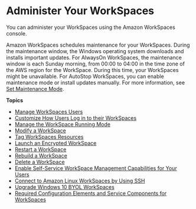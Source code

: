 # Administer Your WorkSpaces<a name="administer-workspaces"></a>

You can administer your WorkSpaces using the Amazon WorkSpaces console\.

Amazon WorkSpaces schedules maintenance for your WorkSpaces\. During the maintenance window, the Windows operating system downloads and installs important updates\. For AlwaysOn WorkSpaces, the maintenance window is each Sunday morning, from 00:00 to 04:00 in the time zone of the AWS region for the WorkSpace\. During this time, your WorkSpaces might be unavailable\. For AutoStop WorkSpaces, you can enable maintenance mode or install updates manually\. For more information, see [Set Maintenance Mode](running-mode.md#set-maintenance-mode)\.

**Topics**
+ [Manage WorkSpaces Users](manage-workspaces-users.md)
+ [Customize How Users Log in to their WorkSpaces](customize-workspaces-user-login.md)
+ [Manage the WorkSpace Running Mode](running-mode.md)
+ [Modify a WorkSpace](modify-workspaces.md)
+ [Tag WorkSpaces Resources](tag-workspaces-resources.md)
+ [Launch an Encrypted WorkSpace](encrypt-workspaces.md)
+ [Restart a WorkSpace](reboot-workspaces.md)
+ [Rebuild a WorkSpace](rebuild-workspace.md)
+ [Delete a WorkSpace](delete-workspaces.md)
+ [Enable Self\-Service WorkSpace Management Capabilities for Your Users](enable-user-self-service-workspace-management.md)
+ [Connect to Amazon Linux WorkSpaces by Using SSH](connect-to-linux-workspaces-with-ssh.md)
+ [Upgrade Windows 10 BYOL WorkSpaces](upgrade-windows-10-byol-workspaces.md)
+ [Required Configuration Elements and Service Components for WorkSpaces](required-service-components.md)